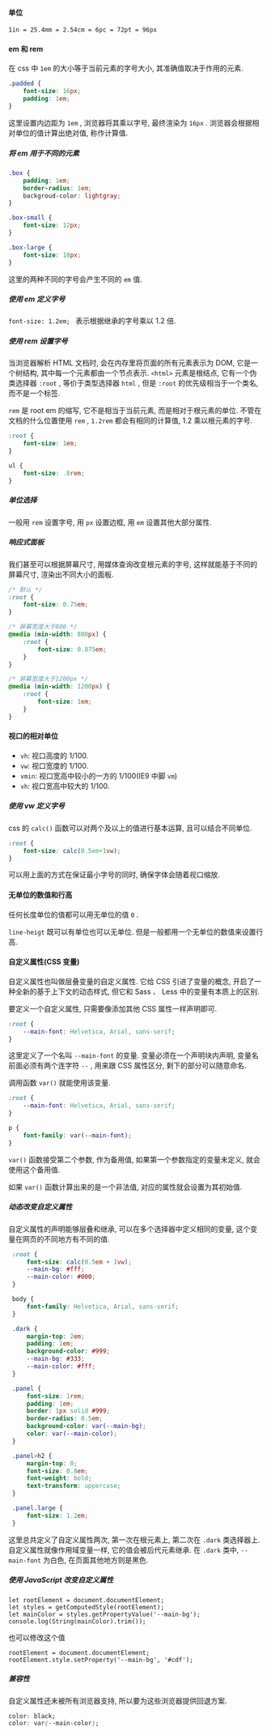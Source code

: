 #### 单位

```
1in = 25.4mm = 2.54cm = 6pc = 72pt = 96px
```

#### em 和 rem

在 css 中 `1em` 的大小等于当前元素的字号大小, 其准确值取决于作用的元素.

```CSS
.padded {
    font-size: 16px;
    padding: 1em;
}
```

这里设置内边距为 `1em` , 浏览器将其乘以字号, 最终渲染为 `16px` . 浏览器会根据相对单位的值计算出绝对值, 称作计算值.

##### 将 em 用于不同的元素

```CSS
.box {
    padding: 1em;
    border-radius: 1em;
    backgroud-color: lightgray;
}

.box-small {
    font-size: 12px;
}

.box-large {
    font-size: 18px;
}
```

这里的两种不同的字号会产生不同的 `em` 值.

##### 使用 em 定义字号

`font-size: 1.2em; ` 表示根据继承的字号乘以 1.2 倍.

##### 使用 rem 设置字号

当浏览器解析 HTML 文档时, 会在内存里将页面的所有元素表示为 DOM, 它是一个树结构, 其中每一个元素都由一个节点表示. `<html>` 元素是根结点, 它有一个伪类选择器 `:root` , 等价于类型选择器 `html` , 但是 `:root` 的优先级相当于一个类名, 而不是一个标签.

`rem` 是 root em 的缩写, 它不是相当于当前元素, 而是相对于根元素的单位. 不管在文档的什么位置使用 `rem` , `1.2rem` 都会有相同的计算值, 1.2 乘以根元素的字号.

```CSS
:root {
    font-size: 1em;
}

ul {
    font-size: .8rem;
}
```

##### 单位选择

一般用 `rem` 设置字号, 用 `px` 设置边框, 用 `em` 设置其他大部分属性.

##### 响应式面板

我们甚至可以根据屏幕尺寸, 用媒体查询改变根元素的字号, 这样就能基于不同的屏幕尺寸, 渲染出不同大小的面板.

```CSS
/* 默认 */
:root {
    font-size: 0.75em;
}

/* 屏幕宽度大于800 */
@media (min-width: 800px) {
    :root {
        font-size: 0.875em;
    }
}

/* 屏幕宽度大于1200px */
@media (min-width: 1200px) {
    :root {
        font-size: 1em;
    }
}
```

#### 视口的相对单位

* `vh`: 视口高度的 1/100.
* `vw`: 视口宽度的 1/100.
* `vmin`: 视口宽高中较小的一方的 1/100(IE9 中脚 `vm`)
* `vh`: 视口宽高中较大的 1/100.

##### 使用 vw 定义字号

css 的 `calc()` 函数可以对两个及以上的值进行基本运算, 且可以结合不同单位.

```CSS
:root {
    font-size: calc(0.5em+1vw);
}
```

可以用上面的方式在保证最小字号的同时, 确保字体会随着视口缩放.

#### 无单位的数值和行高

任何长度单位的值都可以用无单位的值 `0` .

`line-heigt` 既可以有单位也可以无单位. 但是一般都用一个无单位的数值来设置行高.

#### 自定义属性(CSS 变量)

自定义属性也叫做层叠变量的自定义属性. 它给 CSS 引进了变量的概念, 开启了一种全新的基于上下文的动态样式, 但它和 Sass 、 Less 中的变量有本质上的区别.

要定义一个自定义属性, 只需要像添加其他 CSS 属性一样声明即可.

```CSS
:root {
    --main-font: Helvetica, Arial, sans-serif;
}
```

这里定义了一个名叫 `--main-font` 的变量. 变量必须在一个声明块内声明, 变量名前面必须有两个连字符 `--` , 用来跟 CSS 属性区分, 剩下的部分可以随意命名.

调用函数 `var()` 就能使用该变量.

```CSS
:root {
    --main-font: Helvetica, Arial, sans-serif;
}

p {
    font-family: var(--main-font);
}
```

`var()` 函数接受第二个参数, 作为备用值, 如果第一个参数指定的变量未定义, 就会使用这个备用值. 

如果 `var()` 函数计算出来的是一个非法值, 对应的属性就会设置为其初始值.

##### 动态改变自定义属性

自定义属性的声明能够层叠和继承, 可以在多个选择器中定义相同的变量, 这个变量在网页的不同地方有不同的值.

```CSS
 :root {
     font-size: calc(0.5em + 1vw);
     --main-bg: #fff;
     --main-color: #000;
 }

 body {
     font-family: Helvetica, Arial, sans-serif;
 }

 .dark {
     margin-top: 2em;
     padding: 1em;
     background-color: #999;
     --main-bg: #333;
     --main-color: #fff;
 }

 .panel {
     font-size: 1rem;
     padding: 1em;
     border: 1px solid #999;
     border-radius: 0.5em;
     background-color: var(--main-bg);
     color: var(--main-color);
 }

 .panel>h2 {
     margin-top: 0;
     font-size: 0.8em;
     font-weight: bold;
     text-transform: uppercase;
 }

 .panel.large {
     font-size: 1.2em;
 }
```

这里总共定义了自定义属性两次, 第一次在根元素上, 第二次在 `.dark` 类选择器上. 自定义属性就像作用域变量一样, 它的值会被后代元素继承. 在 `.dark` 类中, `--main-font` 为白色, 在页面其他地方则是黑色.

##### 使用 JavaScript 改变自定义属性

```JS
let rootElement = document.documentElement;
let styles = getComputedStyle(rootElement);
let mainColor = styles.getPropertyValue('--main-bg');
console.log(String(mainColor).trim());
```

也可以修改这个值

```JS
rootElement = document.documentElement;
rootElement.style.setProperty('--main-bg', '#cdf');
```

##### 兼容性

自定义属性还未被所有浏览器支持, 所以要为这些浏览器提供回退方案.

```CSS
color: black;
color: var(--main-color);
```
